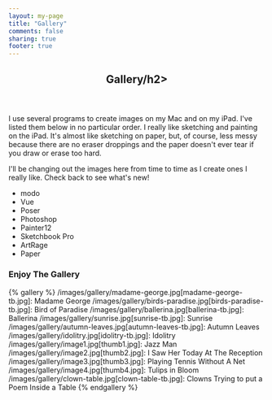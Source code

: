 ```yaml
---
layout: my-page
title: "Gallery"
comments: false
sharing: true
footer: true
---
```

 <section id="full-width">
   <header id="main-header">
     <h2>Gallery/h2>
   </header><!-- /header -->
<p>I use several programs to create images on my Mac and on my iPad. I've listed them below in no particular order. I really like sketching and painting on the iPad. It's almost like sketching on paper, but, of course, less messy because there are no eraser droppings and the paper doesn't ever tear if you draw or erase too hard. </p>

<p>I'll be changing out the images here from time to time as I create ones I really like.  Check back to see what's new!</p>

- modo
- Vue
- Poser
- Photoshop
- Painter12
- Sketchbook Pro
- ArtRage
- Paper

### Enjoy The Gallery

{% gallery %}
/images/gallery/madame-george.jpg[madame-george-tb.jpg]: Madame George
/images/gallery/birds-paradise.jpg[birds-paradise-tb.jpg]: Bird of Paradise
/images/gallery/ballerina.jpg[ballerina-tb.jpg]: Ballerina
/images/gallery/sunrise.jpg[sunrise-tb.jpg]: Sunrise
/images/gallery/autumn-leaves.jpg[autumn-leaves-tb.jpg]: Autumn Leaves
/images/gallery/idolitry.jpg[idolitry-tb.jpg]: Idolitry
/images/gallery/image1.jpg[thumb1.jpg]: Jazz Man
/images/gallery/image2.jpg[thumb2.jpg]: I Saw Her Today At The Reception
/images/gallery/image3.jpg[thumb3.jpg]: Playing Tennis Without A Net
/images/gallery/image4.jpg[thumb4.jpg]: Tulips in Bloom
/images/gallery/clown-table.jpg[clown-table-tb.jpg]: Clowns Trying to put a Poem Inside a Table
{% endgallery %}

</section>